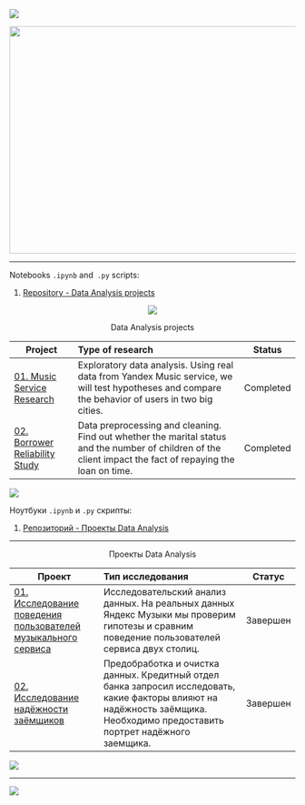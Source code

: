 <a id='link6'></a>
<a id='ENG'></a>
<a href="#RUS"><img src='https://img.shields.io/badge/ENG-RUS-green'></a>



<p align="center"><img src='https://i.ibb.co/DYvDmbW/saas-metrics-1-scaled.jpg', width="640" height="400"></p>

__________________________________________________________________________________________________________________________

Notebooks `.ipynb` and` .py` scripts:

01. [Repository - Data Analysis projects](https://github.com/getgreater/Yandex-Practicum)  

<p align="center">
<img src='https://github-readme-stats.vercel.app/api/top-langs/?username=getgreater&show_icons=true&layout=compact&theme=tokyonight'/>
</p>



<p align="center"> Data Analysis projects</p align="center">



| **Project** | **Type of research** | **Status** |
| -------------------- | :--------------------- |:---------------------------:|
| [01. Music Service Research](https://nbviewer.org/github/getgreater/Yandex-Practicum/blob/main/1_big_city_music/Yandex_Music_Project_EN.ipynb) | Exploratory data analysis. Using real data from Yandex Music service, we will test hypotheses and compare the behavior of users in two big cities. | Completed |
| [02. Borrower Reliability Study](https://nbviewer.org/github/getgreater/Yandex-Practicum/blob/main/2_reliability_of_the_borrower/Reliability_of_the_Borrower_Project_EN.ipynb) | Data preprocessing and cleaning. Find out whether the marital status and the number of children of the client impact the fact of repaying the loan on time. | Completed | 


<a href="#link7"><img src='https://img.shields.io/badge/Back to top-&#x21A9-blue'></a>


Ноутбуки `.ipynb` и `.py` скрипты:

01. [Репозиторий - Проекты Data Analysis](https://github.com/getgreater/Yandex-Practicum)  



__________________________________________________________________________________________________________________________

<p align="center"> Проекты Data Analysis </p align="center">


| **Проект** | **Тип исследования** | **Статус** |
| -------------------- | :--------------------- |:---------------------------:|
| [01. Исследование поведения пользователей музыкального сервиса](https://nbviewer.org/github/getgreater/Yandex-Practicum/blob/main/1_big_city_music/Yandex_Music_Project_RU.ipynb) | Исследовательский анализ данных. На реальных данных Яндекс Музыки мы проверим гипотезы и сравним поведение пользователей сервиса двух столиц. | Завершен|
| [02. Исследование надёжности заёмщиков](https://nbviewer.org/github/getgreater/Yandex-Practicum/blob/main/2_reliability_of_the_borrower/Reliability_of_the_Borrower_Project_RU.ipynb) | Предобработка и очистка данных. Кредитный отдел банка запросил исследовать, какие факторы влияют на надёжность заёмщика. Необходимо предоставить портрет надёжного заемщика.| Завершен|

<a href="#link6"><img src='https://img.shields.io/badge/К началу-&#x21A9-blue'></a>
__________________________________________________________________________________________________________________________

<a id='RUS'></a>
<a id='link7'></a>

<a href="#RUS"><img src='https://img.shields.io/badge/ENG-RUS-green'></a>
